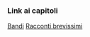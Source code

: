 ### Link ai capitoli
 [Bandi](https://github.com/simonebeltramelli/m_arcimpelago/blob/master/Bandi.md)
 [Racconti brevissimi](https://github.com/simonebeltramelli/m_arcimpelago/blob/master/racconti_bravissimi)
 
